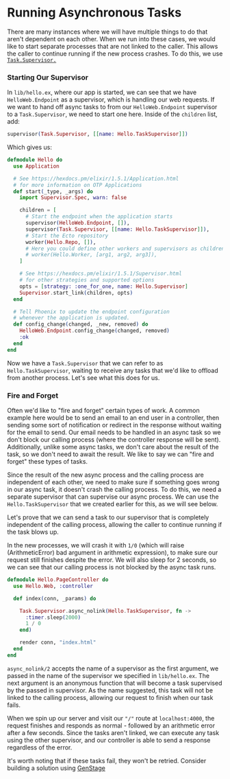 # Running Asynchronous Tasks

There are many instances where we will have multiple things to do that aren't
dependent on each other. When we run into these cases, we would like to start
separate processes that are not linked to the caller. This allows the caller to
continue running if the new process crashes. To do this, we use
[`Task.Supervisor.`](https://hexdocs.pm/elixir/1.5.1/Task.Supervisor.html)

### Starting Our Supervisor

In `lib/hello.ex`, where our app is started, we can see that we have
`HelloWeb.Endpoint` as a supervisor, which is handling our web requests. If
we want to hand off async tasks to from our `HelloWeb.Endpoint` supervisor
to a `Task.Supervisor`, we need to start one here. Inside of the `children`
list, add:

```elixir
supervisor(Task.Supervisor, [[name: Hello.TaskSupervisor]])
```

Which gives us:

```elixir
defmodule Hello do
  use Application

  # See https://hexdocs.pm/elixir/1.5.1/Application.html
  # for more information on OTP Applications
  def start(_type, _args) do
    import Supervisor.Spec, warn: false

    children = [
      # Start the endpoint when the application starts
      supervisor(HelloWeb.Endpoint, []),
      supervisor(Task.Supervisor, [[name: Hello.TaskSupervisor]]),
      # Start the Ecto repository
      worker(Hello.Repo, []),
      # Here you could define other workers and supervisors as children
      # worker(Hello.Worker, [arg1, arg2, arg3]),
    ]

    # See https://hexdocs.pm/elixir/1.5.1/Supervisor.html
    # for other strategies and supported options
    opts = [strategy: :one_for_one, name: Hello.Supervisor]
    Supervisor.start_link(children, opts)
  end

  # Tell Phoenix to update the endpoint configuration
  # whenever the application is updated.
  def config_change(changed, _new, removed) do
    HelloWeb.Endpoint.config_change(changed, removed)
    :ok
  end
end
```

Now we have a `Task.Supervisor` that we can refer to as
`Hello.TaskSupervisor`, waiting to receive any tasks that we'd like to
offload from another process. Let's see what this does for us.

### Fire and Forget

Often we'd like to "fire and forget" certain types of work.  A common example
here would be to send an email to an end user in a controller, then sending
some sort of notification or redirect in the response without waiting for the
email to send. Our email needs to be handled in an async task so we don't block
our calling process (where the controller response will be sent).
Additionally, unlike some async tasks, we don't care about the result of the
task, so we don't need to await the result.  We like to say we can "fire and
forget" these types of tasks.

Since the result of the new async process and the calling process are
independent of each other, we need to make sure if something goes wrong in
our async task, it doesn't crash the calling process. To do this, we need a
separate supervisor that can supervise our async process. We can use the
`Hello.TaskSupervisor` that we created earlier for this, as we will see
below.

Let's prove that we can send a task to our supervisor that is completely
independent of the calling process, allowing the caller to continue running if
the task blows up.

In the new processes, we will crash it with `1/0` (which will raise
(ArithmeticError) bad argument in arithmetic expression), to make sure our
request still finishes despite the error. We will also sleep for 2 seconds, so
we can see that our calling process is not blocked by the async task runs.

```elixir
defmodule Hello.PageController do
  use Hello.Web, :controller

  def index(conn, _params) do

    Task.Supervisor.async_nolink(Hello.TaskSupervisor, fn ->
      :timer.sleep(2000)
      1 / 0
    end)

    render conn, "index.html"
  end
end
```

`async_nolink/2` accepts the name of a supervisor as the first argument, we
passed in the name of the supervisor we specified in `lib/hello.ex`.
The next argument is an anonymous function that will become a task supervised
by the passed in supervisor.  As the name suggested, this task will not be
linked to the calling process, allowing our request to finish when our task
fails.

When we spin up our server and visit our `"/"` route at `localhost:4000`, the
request finishes and responds as normal - followed by an arithmetic error after
a few seconds. Since the tasks aren't linked, we can execute any task using the
other supervisor, and our controller is able to send a response regardless of
the error.

It's worth noting that if these tasks fail, they won't be retried. Consider
building a solution using
[GenStage](https://hexdocs.pm/gen_stage/GenStage.html)
